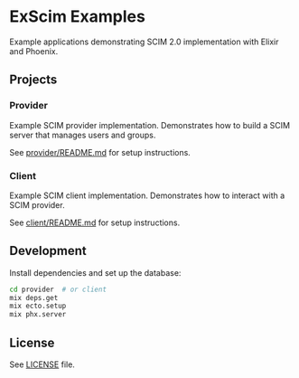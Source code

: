 # ExScim Examples

Example applications demonstrating SCIM 2.0 implementation with Elixir and Phoenix.

## Projects

### Provider

Example SCIM provider implementation. Demonstrates how to build a SCIM server that manages users and groups.

See [provider/README.md](provider/README.md) for setup instructions.

### Client

Example SCIM client implementation. Demonstrates how to interact with a SCIM provider.

See [client/README.md](client/README.md) for setup instructions.

## Development

Install dependencies and set up the database:

```bash
cd provider  # or client
mix deps.get
mix ecto.setup
mix phx.server
```

## License

See [LICENSE](LICENSE) file.
